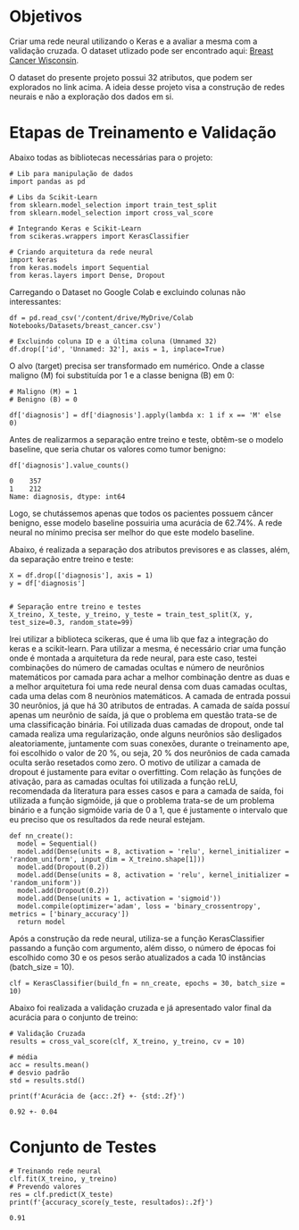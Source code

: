 # Objetivos

Criar uma rede neural utilizando o Keras e a avaliar a mesma com a validação cruzada. O dataset utlizado pode ser encontrado aqui: 
 <a href="https://www.kaggle.com/datasets/uciml/breast-cancer-wisconsin-data">Breast Cancer Wisconsin</a>.

O dataset do presente projeto possui 32 atributos, que podem ser explorados no link acima. A ideia desse projeto visa a construção de redes neurais
e não a exploração dos dados em si.

# Etapas de Treinamento e Validação
 
 Abaixo todas as bibliotecas necessárias para o projeto:
 
```
# Lib para manipulação de dados
import pandas as pd

# Libs da Scikit-Learn
from sklearn.model_selection import train_test_split
from sklearn.model_selection import cross_val_score

# Integrando Keras e Scikit-Learn 
from scikeras.wrappers import KerasClassifier

# Criando arquitetura da rede neural
import keras
from keras.models import Sequential
from keras.layers import Dense, Dropout
```

Carregando o Dataset no Google Colab e excluindo colunas não interessantes:

```
df = pd.read_csv('/content/drive/MyDrive/Colab Notebooks/Datasets/breast_cancer.csv')

# Excluindo coluna ID e a última coluna (Umnamed 32)
df.drop(['id', 'Unnamed: 32'], axis = 1, inplace=True)
```

O alvo (target) precisa ser transformado em numérico. Onde a classe maligno (M) foi substituída por 1 e a classe benigna (B) em 0:

```
# Maligno (M) = 1
# Benigno (B) = 0

df['diagnosis'] = df['diagnosis'].apply(lambda x: 1 if x == 'M' else 0)
```

Antes de realizarmos a separação entre treino e teste, obtêm-se o modelo baseline, que seria chutar os valores como tumor benigno:

```
df['diagnosis'].value_counts()

0    357
1    212
Name: diagnosis, dtype: int64
```

Logo, se chutássemos apenas que todos os pacientes possuem câncer benigno, esse modelo baseline possuiria uma acurácia de 62.74%. A rede neural no mínimo precisa ser melhor do que este modelo baseline.

Abaixo, é realizada a separação dos atributos previsores e as classes, além, da separação entre treino e teste:

```
X = df.drop(['diagnosis'], axis = 1)
y = df['diagnosis']


# Separação entre treino e testes
X_treino, X_teste, y_treino, y_teste = train_test_split(X, y, test_size=0.3, random_state=99)
```

Irei utilizar a biblioteca scikeras, que é uma lib que faz a integração do keras e a scikit-learn. Para utilizar a mesma, é necessário criar uma função 
onde é montada a arquitetura da rede neural, para este caso, testei combinações do número de camadas ocultas e número de neurônios matemáticos por camada
para achar a melhor combinação dentre as duas e a melhor arquitetura foi uma rede neural densa com duas camadas ocultas, cada uma delas com 8 neurònios matemáticos. A camada de entrada possui 30 neurônios, já que há 30 atributos de entradas. A camada de saída possuí apenas um neurônio de saída, já que o problema em questão trata-se de uma classificação binária. Foi utilizada duas camadas de dropout, onde tal camada realiza uma regularização, onde alguns neurônios são desligados aleatoriamente, juntamente com suas conexões, durante o treinamento ape, foi escolhido o valor de 20 %, ou seja, 20 % dos neurônios de cada camada oculta serão resetados como zero. O motivo de utilizar a camada de dropout é justamente para evitar o overfitting. 
Com relação às funções de ativação, para as camadas ocultas foi utilizada a função reLU, recomendada da literatura para esses casos e para a camada de saída, foi utilizada a função sigmóide, já que o problema trata-se de um problema binário e a função sigmóide varia de 0 a 1, que é justamente o intervalo que eu preciso que os resultados da rede neural estejam.

```
def nn_create():
  model = Sequential()
  model.add(Dense(units = 8, activation = 'relu', kernel_initializer = 'random_uniform', input_dim = X_treino.shape[1]))
  model.add(Dropout(0.2))
  model.add(Dense(units = 8, activation = 'relu', kernel_initializer = 'random_uniform'))
  model.add(Dropout(0.2))
  model.add(Dense(units = 1, activation = 'sigmoid'))
  model.compile(optimizer='adam', loss = 'binary_crossentropy', metrics = ['binary_accuracy'])
  return model
```

Após a construção da rede neural, utiliza-se a função KerasClassifier passando a função com argumento, além disso, o número de épocas foi escolhido como 30 e os pesos serão atualizados a cada 10 instâncias (batch_size = 10).

```
clf = KerasClassifier(build_fn = nn_create, epochs = 30, batch_size = 10)
```

Abaixo foi realizada a validação cruzada e já apresentado valor final da acurácia para o conjunto de treino:

```
# Validação Cruzada
results = cross_val_score(clf, X_treino, y_treino, cv = 10)

# média
acc = results.mean()
# desvio padrão
std = results.std()

print(f'Acurácia de {acc:.2f} +- {std:.2f}')

0.92 +- 0.04
```

# Conjunto de Testes

```
# Treinando rede neural
clf.fit(X_treino, y_treino)
# Prevendo valores
res = clf.predict(X_teste)
print(f'{accuracy_score(y_teste, resultados):.2f}')

0.91
```
